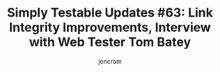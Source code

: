 ---
title: "Simply Testable Updates #63: Link Integrity Improvements, Interview with Web Tester Tom Batey"
author: joncram
newsletter:
    issue_number: 63rd
    url: https://us5.campaign-archive1.com/?u=ac75e33d993d2b502e333ddd0&amp;id=545c6bbbbe
    highlights:
        - link integrity test improvements
        - interview with web tester Tom Batey
    closing_sentence: Expect the next newsletter a week from now on November 6.
---